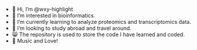 - 👋 Hi, I’m @wxy-highlight
- 👀 I’m interested in bioinformatics.
- 🌱 I’m currently learning to analyze proteomics and transcriptomics data.
- 💞️ I’m looking to study abroad and travel around.
- 😸 The repository is used to store the code I have learned and coded.
- 🤟 Music and Love!
